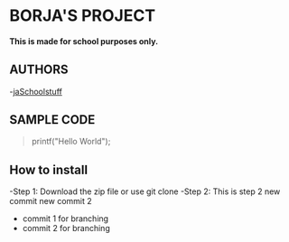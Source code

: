 # BORJA'S PROJECT

#### This is made for school purposes only.

## AUTHORS 

-[jaSchoolstuff](https://github.com/jaSchoolstuff)
## SAMPLE CODE 

>printf("Hello World");

## How to install

-Step 1: Download the zip file or use git clone
-Step 2: This is step 2
new commit
new commit 2
- commit 1 for branching
- commit 2 for branching